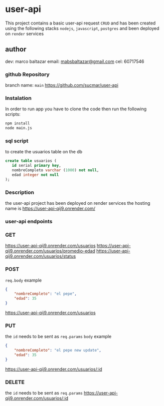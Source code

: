 # user-api
This project contains a basic user-api request `CRUD` and has been created using the following stacks `nodejs`, `javascript`, `postgres` and been deployed on `render` services
## author
 dev: marco baltazar
 email: mabsbaltazar@gmail.com
 cel: 60717546
### github Repository
branch name: `main` 
https://github.com/sucmar/user-api

### Instalation
In order to run app you have to clone the code then run the following scripts: 
```sh
npm install
node main.js
```
### sql script
to create the usuarios table on the db
```sql
create table usuarios (
   id serial primary key,
   nombreCompleto varchar (1000) not null,
   edad integer not null
);
```
### Description
the user-api project has been deployed on render services 
the hosting name is https://user-api-qij9.onrender.com/

### user-api endpoints
### GET 
https://user-api-qij9.onrender.com/usuarios
https://user-api-qij9.onrender.com/usuarios/promedio-edad
https://user-api-qij9.onrender.com/usuarios/status
### POST
`req.body` example 
```json
{
    "nombreCompleto": "el pepe",
    "edad": 35
}
```
https://user-api-qij9.onrender.com/usuarios
### PUT
the `id` needs to be sent as `req.params`
`body` example 
```json
{
    "nombreCompleto": "el pepe new update",
    "edad": 35
}
```
https://user-api-qij9.onrender.com/usuarios/:id
### DELETE
the `id` needs to be sent as `req.params` 
https://user-api-qij9.onrender.com/usuarios/:id
